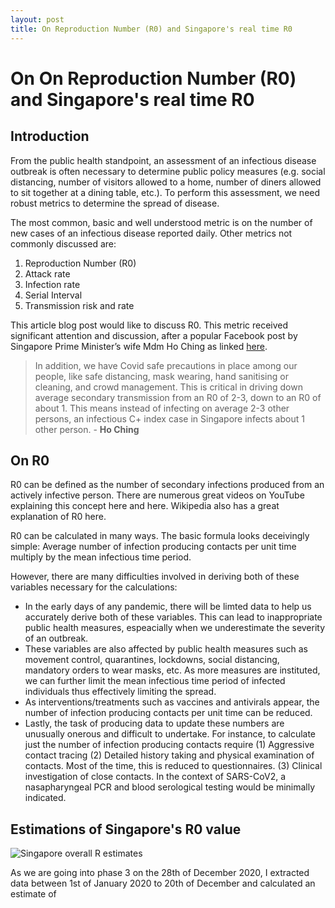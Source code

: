 ```yaml
---
layout: post
title: On Reproduction Number (R0) and Singapore's real time R0
---
```


# On On Reproduction Number (R0) and Singapore's real time R0

## Introduction

From the public health standpoint, an assessment of an infectious disease outbreak is often necessary to determine public policy measures (e.g. social distancing, number of visitors allowed to a home, number of diners allowed to sit together at a dining table, etc.). To perform this assessment, we need robust metrics to determine the spread of disease.

The most common, basic and well understood metric is on the number of new cases of an infectious disease reported daily. Other metrics not commonly discussed are:

1. Reproduction Number (R0)
2. Attack rate
3. Infection rate
4. Serial Interval
5. Transmission risk and rate

This article blog post would like to discuss R0. This metric received significant attention and discussion, after a popular Facebook post by Singapore Prime Minister’s wife Mdm Ho Ching as linked [here](https://www.facebook.com/permalink.php?story_fbid=1604709026383592&id=100005335308340).

> In addition, we have Covid safe precautions in place among our people, like safe distancing, mask wearing, hand sanitising or cleaning, and crowd management.  This is critical in driving down average secondary transmission from an R0 of 2-3, down to an R0 of about 1. This means instead of infecting on average 2-3 other persons, an infectious C+ index case in Singapore infects about 1 other person. - **Ho Ching**

## On R0

R0 can be defined as the number of secondary infections produced from an actively infective person. There are numerous great videos on YouTube explaining this concept here and here. Wikipedia also has a great explanation of R0 here.

R0 can be calculated in many ways. The basic formula looks deceivingly simple: Average number of infection producing contacts per unit time multiply by the mean infectious time period.

However, there are many difficulties involved in deriving both of these variables necessary for the calculations:
- In the early days of any pandemic, there will be limted data to help us accurately derive both of these variables. This can lead to inappropriate public health measures, espeacially when we underestimate the severity of an outbreak.
- These variables are also affected by public health measures such as movement control, quarantines, lockdowns, social distancing, mandatory orders to wear masks, etc. As more measures are instituted, we can further limit the mean infectious time period of infected individuals thus effectively limiting the spread.
- As interventions/treatments such as vaccines and antivirals appear, the number of infection producing contacts per unit time can be reduced.
- Lastly, the task of producing data to update these numbers are unusually onerous and difficult to undertake. For instance, to calculate just the number of infection producing contacts require (1) Aggressive contact tracing (2) Detailed history taking and physical examination of contacts. Most of the time, this is reduced to questionnaires. (3) Clinical investigation of close contacts. In the context of SARS-CoV2, a nasapharyngeal PCR and blood serological testing would be minimally indicated.

## Estimations of Singapore's R0 value

![Singapore overall R estimates]({{site.url}}/assets/Reproduction_overall.png)

As we are going into phase 3 on the 28th of December 2020, I extracted data between 1st of January 2020 to 20th of December and calculated an estimate of
